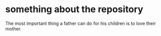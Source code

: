 # something about the repository
The most important thing a father can do for his children is to love their mother.